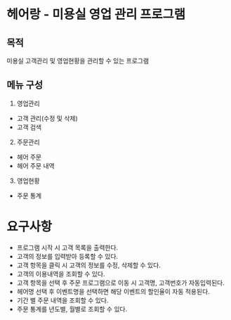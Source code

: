 # 헤어랑 - 미용실 영업 관리 프로그램

## 목적
미용실 고객관리 및 영업현황을 관리할 수 있는 프로그램

## 메뉴 구성 
1. 영업관리
- 고객 관리(수정 및 삭제)
- 고객 검색

2. 주문관리 
- 헤어 주문
- 헤어 주문 내역

3. 영업현황
- 주문 통계

# 요구사항 
- 프로그램 시작 시 고객 목록을 출력한다. 
- 고객의 정보를 입력받아 등록할 수 있다.
- 고객 항목을 클릭 시 고객의 정보를 수정, 삭제할 수 있다.
- 고객의 이용내역을 조회할 수 있다.
- 고객 항목을 선택 후 주문 프로그램으로 이동 시 고객명, 고객번호가 자동입력된다.
- 헤어명 선택 후 이벤트명을 선택하면 해당 이벤트의 할인율이 자동 적용된다.
- 기간 별 주문 내역을 조회할 수 있다.
- 주문 통계를 년도별, 월별로 조회할 수 있다.

